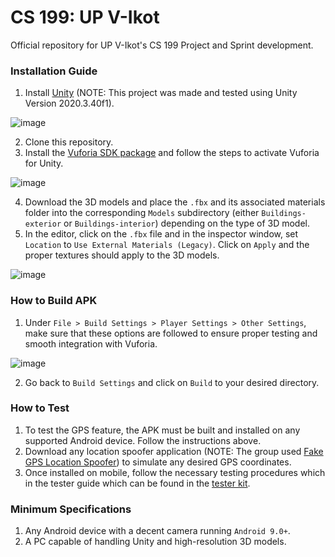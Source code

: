 # CS 199: UP V-Ikot
Official repository for UP V-Ikot's CS 199 Project and Sprint development.

### Installation Guide
1. Install [Unity](https://unity.com/download) (NOTE: This project was made and tested using Unity Version 2020.3.40f1).

![image](https://github.com/UP-V-Ikot/up-v-ikot-repo/assets/61681960/49e3f8f1-21fa-454f-afdd-74114bcc8077)

2. Clone this repository.
3. Install the [Vuforia SDK package](https://library.vuforia.com/getting-started/getting-started-vuforia-engine-unity) and follow the steps to activate Vuforia for Unity.

![image](https://github.com/UP-V-Ikot/up-v-ikot-repo/assets/61681960/2ded7029-6df9-4690-affd-4486b5292950)

4. Download the 3D models and place the `.fbx` and its associated materials folder into the corresponding `Models` subdirectory (either `Buildings-exterior` or `Buildings-interior`) depending on the type of 3D model.
5. In the editor, click on the `.fbx` file and in the inspector window, set `Location` to `Use External Materials (Legacy)`. Click on `Apply` and the proper textures should apply to the 3D models.

![image](https://github.com/UP-V-Ikot/up-v-ikot-repo/assets/61681960/d370ddd3-4704-4553-a44d-90a685b0edf2)

### How to Build APK
1. Under `File > Build Settings > Player Settings > Other Settings`, make sure that these options are followed to ensure proper testing and smooth integration with Vuforia.

![image](https://github.com/UP-V-Ikot/up-v-ikot-repo/assets/61681960/648cdaf8-9f52-4df3-abb2-f2f8661ae3a7)

2. Go back to `Build Settings` and click on `Build` to your desired directory.

### How to Test 
1. To test the GPS feature, the APK must be built and installed on any supported Android device. Follow the instructions above.
2. Download any location spoofer application (NOTE: The group used [Fake GPS Location Spoofer](https://play.google.com/store/apps/details?id=com.incorporateapps.fakegps.fre&hl=en&gl=US)) to simulate any desired GPS coordinates. 
3. Once installed on mobile, follow the necessary testing procedures which in the tester guide which can be found in the [tester kit](https://tinyurl.com/UPV-IkotTestKitv2).

### Minimum Specifications
1. Any Android device with a decent camera running `Android 9.0+`.
2. A PC capable of handling Unity and high-resolution 3D models.
